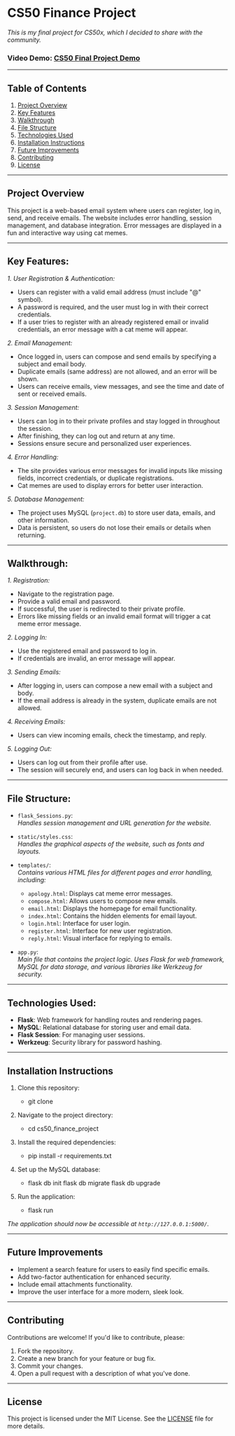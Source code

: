 # **CS50 Finance Project**

*This is my final project for CS50x, which I decided to share with the community.*

### **Video Demo**: [CS50 Final Project Demo](https://www.youtube.com/watch?v%253DuogJL_Q7ORc)

---

## **Table of Contents**
1. [Project Overview](#project-overview)
2. [Key Features](#key-features)
3. [Walkthrough](#walkthrough)
4. [File Structure](#file-structure)
5. [Technologies Used](#technologies-used)
6. [Installation Instructions](#installation-instructions)
7. [Future Improvements](#future-improvements)
8. [Contributing](#contributing)
9. [License](#license)

---

## **Project Overview**
This project is a web-based email system where users can register, log in, send, and receive emails. The website includes error handling, session management, and database integration. Error messages are displayed in a fun and interactive way using cat memes.

---

## **Key Features**:
*1. User Registration & Authentication:*
   - Users can register with a valid email address (must include "@" symbol).
   - A password is required, and the user must log in with their correct credentials.
   - If a user tries to register with an already registered email or invalid credentials, an error message with a cat meme will appear.

*2. Email Management:*
   - Once logged in, users can compose and send emails by specifying a subject and email body.
   - Duplicate emails (same address) are not allowed, and an error will be shown.
   - Users can receive emails, view messages, and see the time and date of sent or received emails.

*3. Session Management:*
   - Users can log in to their private profiles and stay logged in throughout the session.
   - After finishing, they can log out and return at any time.
   - Sessions ensure secure and personalized user experiences.

*4. Error Handling:*
   - The site provides various error messages for invalid inputs like missing fields, incorrect credentials, or duplicate registrations.
   - Cat memes are used to display errors for better user interaction.

*5. Database Management:*
   - The project uses MySQL (`project.db`) to store user data, emails, and other information.
   - Data is persistent, so users do not lose their emails or details when returning.

---

## **Walkthrough**:

*1. Registration:*  
   - Navigate to the registration page.  
   - Provide a valid email and password.  
   - If successful, the user is redirected to their private profile.  
   - Errors like missing fields or an invalid email format will trigger a cat meme error message.

*2. Logging In:*  
   - Use the registered email and password to log in.  
   - If credentials are invalid, an error message will appear.

*3. Sending Emails:*  
   - After logging in, users can compose a new email with a subject and body.  
   - If the email address is already in the system, duplicate emails are not allowed.

*4. Receiving Emails:*  
   - Users can view incoming emails, check the timestamp, and reply.

*5. Logging Out:*  
   - Users can log out from their profile after use.  
   - The session will securely end, and users can log back in when needed.

---

## **File Structure**:

- `flask_Sessions.py`:  
   *Handles session management and URL generation for the website.*

- `static/styles.css`:  
   *Handles the graphical aspects of the website, such as fonts and layouts.*

- `templates/`:  
   *Contains various HTML files for different pages and error handling, including:*
   - `apology.html`: Displays cat meme error messages.
   - `compose.html`: Allows users to compose new emails.
   - `email.html`: Displays the homepage for email functionality.
   - `index.html`: Contains the hidden elements for email layout.
   - `login.html`: Interface for user login.
   - `register.html`: Interface for new user registration.
   - `reply.html`: Visual interface for replying to emails.

- `app.py`:  
   *Main file that contains the project logic. Uses Flask for web framework, MySQL for data storage, and various libraries like Werkzeug for security.*

---

## **Technologies Used**:

- **Flask**: Web framework for handling routes and rendering pages.
- **MySQL**: Relational database for storing user and email data.
- **Flask Session**: For managing user sessions.
- **Werkzeug**: Security library for password hashing.

---

## **Installation Instructions**

1. Clone this repository:
   - git clone <your-repo-link>

2. Navigate to the project directory:
   - cd cs50_finance_project

3. Install the required dependencies:
   - pip install -r requirements.txt
     
4. Set up the MySQL database:
   - flask db init flask db migrate flask db upgrade

5. Run the application:
   - flask run


*The application should now be accessible at `http://127.0.0.1:5000/`.*

---

## **Future Improvements**

- Implement a search feature for users to easily find specific emails.
- Add two-factor authentication for enhanced security.
- Include email attachments functionality.
- Improve the user interface for a more modern, sleek look.

---

## **Contributing**

Contributions are welcome! If you'd like to contribute, please:
1. Fork the repository.
2. Create a new branch for your feature or bug fix.
3. Commit your changes.
4. Open a pull request with a description of what you've done.

---

## **License**

This project is licensed under the MIT License. See the [LICENSE](LICENSE) file for more details.




